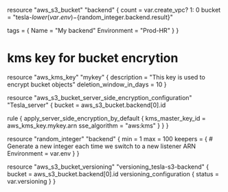 resource "aws_s3_bucket" "backend" {
  count = var.create_vpc? 1: 0
  bucket = "tesla-${lower(var.env)}-${random_integer.backend.result}"

  tags = {
    Name        = "My backend"
    Environment = "Prod-HR"
  }
}

# kms key for bucket encrytion 
resource "aws_kms_key" "mykey" {
  description             = "This key is used to encrypt bucket objects"
  deletion_window_in_days = 10
}

resource "aws_s3_bucket_server_side_encryption_configuration" "Tesla_server" {
  bucket = aws_s3_bucket.backend[0].id

  rule {
    apply_server_side_encryption_by_default {
      kms_master_key_id = aws_kms_key.mykey.arn
      sse_algorithm     = "aws:kms"
    }
  }
}

resource "random_integer" "backend" {
  min = 1
  max = 100
  keepers = {
    # Generate a new integer each time we switch to a new listener ARN
    Environment = var.env
  }
}

resource "aws_s3_bucket_versioning" "versioning_tesla-s3-backend" {
  bucket = aws_s3_bucket.backend[0].id
  versioning_configuration {
    status = var.versioning
  }
}